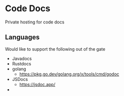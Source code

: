 # Code Docs

Private hosting for code docs


## Languages

Would like to support the following out of the gate

- Javadocs
- Rustdocs
- golang
  - https://pkg.go.dev/golang.org/x/tools/cmd/godoc
- JSDocs
  - https://jsdoc.app/
- 